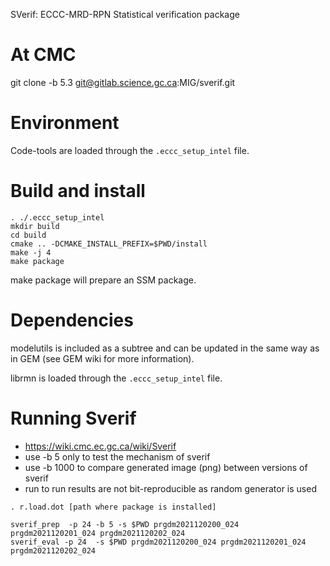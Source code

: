 SVerif: ECCC-MRD-RPN Statistical verification package

# At CMC

git clone -b 5.3 git@gitlab.science.gc.ca:MIG/sverif.git

# Environment

Code-tools are loaded through the `.eccc_setup_intel` file.

# Build and install

```
. ./.eccc_setup_intel
mkdir build
cd build
cmake .. -DCMAKE_INSTALL_PREFIX=$PWD/install
make -j 4
make package
```

make package will prepare an SSM package.

# Dependencies

modelutils is included as a subtree and can be updated in the same way as in
GEM (see GEM wiki for more information).

librmn is loaded through the `.eccc_setup_intel` file.

# Running Sverif
 - https://wiki.cmc.ec.gc.ca/wiki/Sverif
 - use -b 5 only to test the mechanism of sverif
 - use -b 1000 to compare generated image (png) between versions of sverif
 - run to run results are not bit-reproducible as random generator is used

```
. r.load.dot [path where package is installed]

sverif_prep  -p 24 -b 5 -s $PWD prgdm2021120200_024 prgdm2021120201_024 prgdm2021120202_024
sverif_eval -p 24  -s $PWD prgdm2021120200_024 prgdm2021120201_024 prgdm2021120202_024
```
